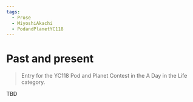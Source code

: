 ```yaml
---
tags:
  - Prose
  - MiyoshiAkachi
  - PodandPlanetYC118
---
```


# Past and present

> Entry for the YC118 Pod and Planet Contest in the A Day in the Life category.

TBD